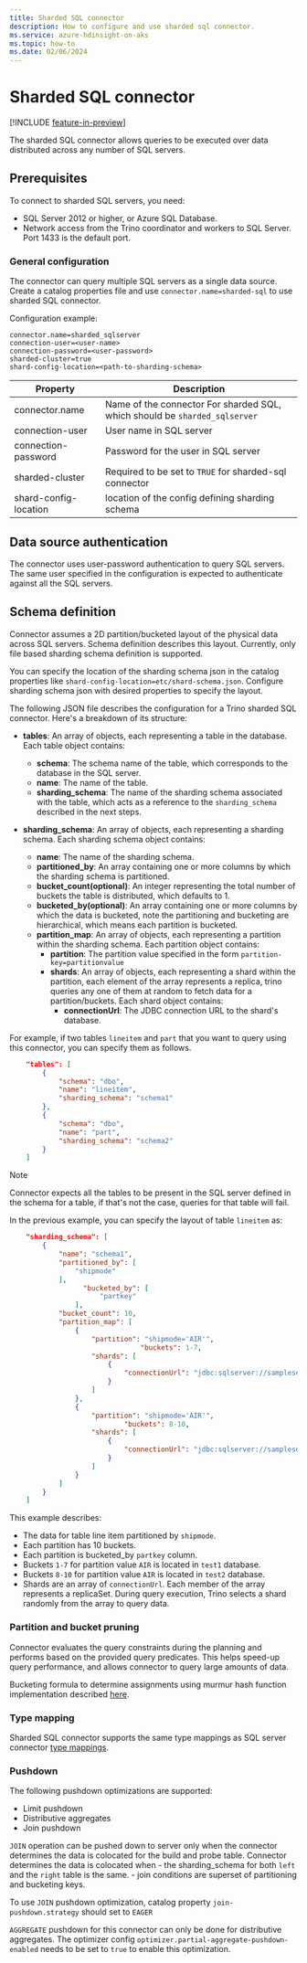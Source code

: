 ```yaml
---
title: Sharded SQL connector
description: How to configure and use sharded sql connector.
ms.service: azure-hdinsight-on-aks
ms.topic: how-to
ms.date: 02/06/2024
---
```


# Sharded SQL connector

[!INCLUDE [feature-in-preview](../includes/feature-in-preview.md)]

The sharded SQL connector allows queries to be executed over data distributed across any number of SQL servers. 

## Prerequisites 

To connect to sharded SQL servers, you need:

   - SQL Server 2012 or higher, or Azure SQL Database.
   - Network access from the Trino coordinator and workers to SQL Server. Port 1433 is the default port.

### General configuration

The connector can query multiple SQL servers as a single data source. Create a catalog properties file and use `connector.name=sharded-sql` to use sharded SQL connector.

Configuration example:

```
connector.name=sharded_sqlserver
connection-user=<user-name>
connection-password=<user-password>
sharded-cluster=true
shard-config-location=<path-to-sharding-schema>
```


|Property|Description|
|--------|-----------|
|connector.name| Name of the connector For sharded SQL, which should be `sharded_sqlserver`|
|connection-user| User name in SQL server|
|connection-password| Password for the user in SQL server|
|sharded-cluster| Required to be set to `TRUE` for sharded-sql connector|
|shard-config-location| location of the config defining sharding schema|

## Data source authentication

The connector uses user-password authentication to query SQL servers. The same user specified in the configuration is expected to authenticate against all the SQL servers.

## Schema definition

Connector assumes a 2D partition/bucketed layout of the physical data across SQL servers. Schema definition describes this layout.
Currently, only file based sharding schema definition is supported. 

You can specify the location of the sharding schema json in the catalog properties like `shard-config-location=etc/shard-schema.json`.
Configure sharding schema json with desired properties to specify the layout.

The following JSON file describes the configuration for a Trino sharded SQL connector. Here's a breakdown of its structure:

- **tables**: An array of objects, each representing a table in the database. Each table object contains:
  - **schema**: The schema name of the table, which corresponds to the database in the SQL server.
  - **name**: The name of the table.
  - **sharding_schema**: The name of the sharding schema associated with the table, which acts as a reference to the `sharding_schema` described in the next steps.

- **sharding_schema**: An array of objects, each representing a sharding schema. Each sharding schema object contains:
  - **name**: The name of the sharding schema.
  - **partitioned_by**: An array containing one or more columns by which the sharding schema is partitioned.
  - **bucket_count(optional)**: An integer representing the total number of buckets the table is distributed, which defaults to 1.
  - **bucketed_by(optional)**: An array containing one or more columns by which the data is bucketed, note the partitioning and bucketing are hierarchical, which means each partition is bucketed.
  - **partition_map**: An array of objects, each representing a partition within the sharding schema. Each partition object contains:
    - **partition**: The partition value specified in the form `partition-key=partitionvalue`
    - **shards**: An array of objects, each representing a shard within the partition, each element of the array represents a replica, trino queries any one of them at random to fetch data for a partition/buckets. Each shard object contains:
      - **connectionUrl**: The JDBC connection URL to the shard's database.

For example, if two tables `lineitem` and `part` that you want to query using this connector, you can specify them as follows.

```json
	"tables": [
		{
			"schema": "dbo",
			"name": "lineitem",
			"sharding_schema": "schema1"
		},
		{
			"schema": "dbo",
			"name": "part",
			"sharding_schema": "schema2"
		}
    ]

```

> [!NOTE]
> Connector expects all the tables to be present in the SQL server defined in the schema for a table, if that's not the case, queries for that table will fail.

In the previous example, you can specify the layout of table `lineitem` as:

```json
	"sharding_schema": [
		{
			"name": "schema1",
			"partitioned_by": [
				"shipmode"
			],
          		  "bucketed_by": [
              		  "partkey"
           		],
			"bucket_count": 10,
			"partition_map": [
				{
					"partition": "shipmode='AIR'",
                    			"buckets": 1-7,
					"shards": [
						{
							"connectionUrl": "jdbc:sqlserver://sampleserver.database.windows.net:1433;database=test1"
						}
					]
				},
				{
					"partition": "shipmode='AIR'",
                   			"buckets": 8-10,
					"shards": [
						{
							"connectionUrl": "jdbc:sqlserver://sampleserver.database.windows.net:1433;database=test2"
						}
					]
				}                
			]
        }
    ]
```

This example describes: 

-  The data for table line item partitioned by `shipmode`.
-  Each partition has 10 buckets. 
-  Each partition is bucketed_by `partkey` column.
-  Buckets `1-7` for partition value `AIR` is located in `test1` database.
-  Buckets `8-10` for partition value `AIR` is located in `test2` database.
-  Shards are an array of `connectionUrl`. Each member of the array represents a replicaSet. During query execution, Trino selects a shard randomly from the array to query data.


### Partition and bucket pruning

Connector evaluates the query constraints during the planning and performs based on the provided query predicates. This helps speed-up query performance, and allows connector to query large amounts of data.

Bucketing formula to determine assignments using murmur hash function implementation described [here](https://commons.apache.org/proper/commons-codec/apidocs/src-html/org/apache/commons/codec/digest/MurmurHash3.html#line.388).

### Type mapping

Sharded SQL connector supports the same type mappings as SQL server connector [type mappings](https://trino.io/docs/current/connector/sqlserver.html#type-mapping).

### Pushdown

The following pushdown optimizations are supported:
-  Limit pushdown
-  Distributive aggregates
-  Join pushdown 

`JOIN` operation can be pushed down to server only when the connector determines the data is colocated for the build and probe table. Connector determines the data is colocated when
	- the sharding_schema for both `left` and the `right` table is the same.
	- join conditions are superset of partitioning and bucketing keys.

 To use `JOIN` pushdown optimization, catalog property `join-pushdown.strategy` should set to `EAGER`

`AGGREGATE` pushdown for this connector can only be done for distributive aggregates. The optimizer config `optimizer.partial-aggregate-pushdown-enabled` needs to be set to `true` to enable this optimization.
